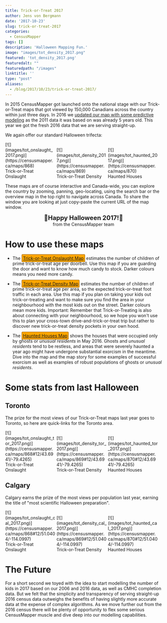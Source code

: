 ```yaml
---
title: Trick-or-Treat 2017
author: Jens von Bergmann
date: '2017-10-23'
slug: trick-or-treat-2017
categories:
  - CensusMapper
tags: []
description: 'Halloween Mapping Fun.'
image: "images/tot_density_2017.png"
featured: 'tot_density_2017.png'
featuredalt: ""
featuredpath: "/images"
linktitle: ''
type: "post"
aliases:
  - /blog/2017/10/23/trick-or-treat-2017/
---
```




In 2015 CensusMapper got launched onto the national stage with our Trick-or-Treat maps that got viewed by 150,000 Canadians across the country within just three days. In 2016 we [updated our map with some predictive modeling](https://doodles.mountainmath.ca/blog/2016/10/21/trick-or-treat-2016/) as the 2011 data it was based on was already 5 years old. This year we got the fresh 2016 data that we are serving straight-up. 

We again offer our standard Halloween trifecta:
 
 <style>
 .thirds{
  width:32%;
  margin:0;
 }
 .inline{
  display:inline-block!important;
 }
 </style>
 
 <figure class="inline thirds"> [![](images/tot_onslaught_2017.png)](https://censusmapper.ca/maps/868) <figcaption>Trick-or-Treat Onslaught</figcaption></figure>
 <figure class="inline thirds"> [![](images/tot_density_2017.png)](https://censusmapper.ca/maps/869) <figcaption>Trick-or-Treat Density</figcaption></figure>
 <figure class="inline thirds"> [![](images/tot_haunted_2017.png)](https://censusmapper.ca/maps/870) <figcaption>Haunted Houses</figcaption></figure>
 
These maps are of course interactive and Canada-wide, you can explore the country by zooming, panning, geo-locating, using the search bar or the overview map in the top right to navigate across Canada. To share the window you are looking at just copy-paste the current URL of the map window. 

<div style="font-size:20px;font-weight:bold;text-align:center;">🎃Happy Halloween 2017!🎃 </div>
<div style="text-align:center;margin-bottom:15px;">from the CensusMapper team</div>

# How to use these maps

<style>
a.halloween{
  background:#FFA500;
  border:1px solid #885500;
  border-radius:3px;
  padding:3px;
}
a.halloween:hover{
  background:#cc9500!important;
  color:black!important;
}
a.halloween:hover:before{
  background:#cc9500!important;
  color:black!important;
}
</style>

* The <a class='halloween' href="https://censusmapper.ca/maps/868" target="_blank">Trick-or-Treat Onslaught Map</a> estimates the number of children of prime trick-or-treat age per doorbell. Use this map if you are guarding the door
and want to know how much candy to stock. Darker colours means you need more candy.

* The <a class='halloween' href="https://censusmapper.ca/maps/869" target="_blank">Trick-or-Treat Density Map</a> estimates the number of children of prime trick-or-treat age per area, so the expected trick-or-treat foot traffic
in each area. Use this map if you plan on taking your kids out trick-or-treating and want to make sure you find the area
in your neighbourhood with the most kids out on the street. Darker colours mean more kids. <bf>Important:</bf> Remember that Trick-or-Treating is also about connecting with your neighbourhood, so we hope you won't use this to plan your cross-town drive-and-trick-or-treat trip but rather to discover new trick-or-treat density pockets in your own hood.

* The <a class='halloween' href="https://censusmapper.ca/maps/870" target="_blank">Haunted Houses Map</a> shows
the houses that were occupied only by ghosts or *unusual residents* in May 2016. Ghosts and *unusual residents* tend
to be restless, and areas that were severely haunted a year ago might have undergone substantial exorcism in the meantime. Dive into the map and the map story for some examples of successful exorcism as well as examples of robust populations of ghosts or *unusual residents*.

# Some stats from last Halloween
## Toronto
The prize for the most views of our Trick-or-Treat maps last year goes to Toronto, so here are quick-links for the Toronto area.

<figure class="inline thirds"> [![](images/tot_onslaught_tor_2017.png)](https://censusmapper.ca/maps/868#12/43.6941/-79.4265) <figcaption>Trick-or-Treat Onslaught</figcaption></figure>
 <figure class="inline thirds"> [![](images/tot_density_tor_2017.png)](https://censusmapper.ca/maps/869#12/43.6941/-79.4265) <figcaption>Trick-or-Treat Density</figcaption></figure>
 <figure class="inline thirds"> [![](images/tot_haunted_tor_2017.png)](https://censusmapper.ca/maps/870#12/43.6941/-79.4265) <figcaption>Haunted Houses</figcaption></figure>

## Calgary
Calgary earns the prize of the most views per population last year, earning the title of "most scientific Halloween preparation".

<figure class="inline thirds"> [![](images/tot_onslaught_cal_2017.png)](https://censusmapper.ca/maps/868#12/51.0404/-114.0997) <figcaption>Trick-or-Treat Onslaught</figcaption></figure>
 <figure class="inline thirds"> [![](images/tot_density_cal_2017.png)](https://censusmapper.ca/maps/869#12/51.0404/-114.0997) <figcaption>Trick-or-Treat Density</figcaption></figure>
 <figure class="inline thirds"> [![](images/tot_haunted_cal_2017.png)](https://censusmapper.ca/maps/870#12/51.0404/-114.0997) <figcaption>Haunted Houses</figcaption></figure>


# The Future
For a short second we toyed with the idea to start modelling the number of kids in 2017 based on our 2006 and 2016 data, as well as CMHC completion data. But we felt that the simplicity and transparency of serving straight-up 2016 census data outweighs the benefits of having slightly more accurate data at the expense of complex algorithms. As we move further out from the 2016 census there will be plenty of opportunity to flex some serious CensusMapper muscle and dive deep into our modelling capabilities.
